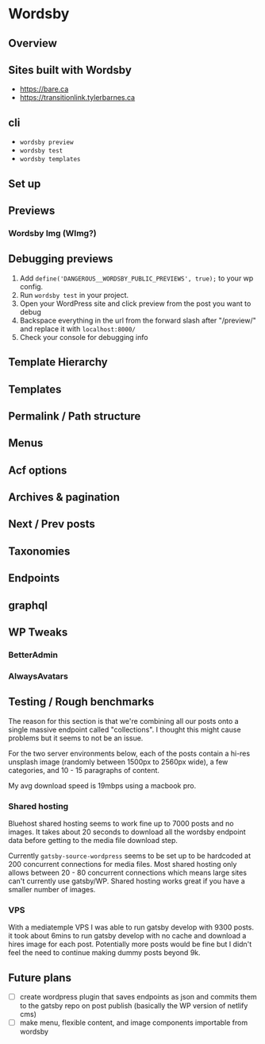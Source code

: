 # Wordsby

## Overview

## Sites built with Wordsby

- https://bare.ca
- https://transitionlink.tylerbarnes.ca

## cli

- `wordsby preview`
- `wordsby test`
- `wordsby templates`

## Set up

## Previews

### Wordsby Img (WImg?)

## Debugging previews

1. Add `define('DANGEROUS__WORDSBY_PUBLIC_PREVIEWS', true);` to your wp config.
2. Run `wordsby test` in your project.
3. Open your WordPress site and click preview from the post you want to debug
4. Backspace everything in the url from the forward slash after "/preview/" and replace it with `localhost:8000/`
5. Check your console for debugging info

## Template Hierarchy

## Templates

## Permalink / Path structure

## Menus

## Acf options

## Archives & pagination

## Next / Prev posts

## Taxonomies

## Endpoints

## graphql

## WP Tweaks

### BetterAdmin

### AlwaysAvatars

## Testing / Rough benchmarks

The reason for this section is that we're combining all our posts onto a single massive endpoint called "collections". I thought this might cause problems but it seems to not be an issue.

For the two server environments below, each of the posts contain a hi-res unsplash image (randomly between 1500px to 2560px wide), a few categories, and 10 - 15 paragraphs of content.

My avg download speed is 19mbps using a macbook pro.

### Shared hosting

Bluehost shared hosting seems to work fine up to 7000 posts and no images. It takes about 20 seconds to download all the wordsby endpoint data before getting to the media file download step.

Currently `gatsby-source-wordpress` seems to be set up to be hardcoded at 200 concurrent connections for media files.
Most shared hosting only allows between 20 - 80 concurrent connections which means large sites can't currently use gatsby/WP. Shared hosting works great if you have a smaller number of images.

### VPS

With a mediatemple VPS I was able to run gatsby develop with 9300 posts.
it took about 6mins to run gatsby develop with no cache and download a hires image for each post.
Potentially more posts would be fine but I didn't feel the need to continue making dummy posts beyond 9k.

## Future plans

- ☐ create wordpress plugin that saves endpoints as json and commits them to the gatsby repo on post publish (basically the WP version of netlify cms)
- ☐ make menu, flexible content, and image components importable from wordsby
